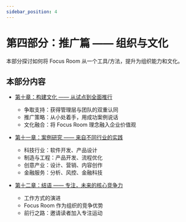 ```yaml
---
sidebar_position: 4
---
```


# 第四部分：推广篇 —— 组织与文化

本部分探讨如何将 Focus Room 从一个工具/方法，提升为组织能力和文化。

## 本部分内容

- [第十章：构建文化 —— 从试点到全面推行](./chapter10)
  - 争取支持：获得管理层与团队的双重认同
  - 推广策略：从小处着手，用成功案例说话
  - 文化融合：将 Focus Room 理念融入企业价值观

- [第十一章：案例研究 —— 来自不同行业的实践](./chapter11)
  - 科技行业：软件开发、产品设计
  - 制造与工程：产品开发、流程优化
  - 创意产业：设计、营销、内容创作
  - 金融服务：分析、风控、金融科技

- [第十二章：结语 —— 专注，未来的核心竞争力](./chapter12)
  - 工作方式的演进
  - Focus Room 作为组织的竞争优势
  - 前行之路：邀请读者加入专注运动